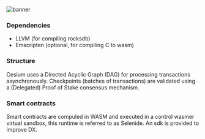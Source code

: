 ![banner](https://github.com/user-attachments/assets/16e11c3b-dc01-4924-ba5d-ca28f55d5287)

### Dependencies

- LLVM (for compiling rocksdb)
- Emscripten (optional, for compiling C to wasm)

### Structure

Cesium uses a Directed Acyclic Graph (DAG) for processing transactions asynchronously. Checkpoints (batches of transactions) are validated using a (Delegated) Proof of Stake consensus mechanism.

### Smart contracts

Smart contracts are compuled in WASM and executed in a control wasmer virtual sandbox, this runtime is referred to as Selenide. An sdk is provided to improve DX.
